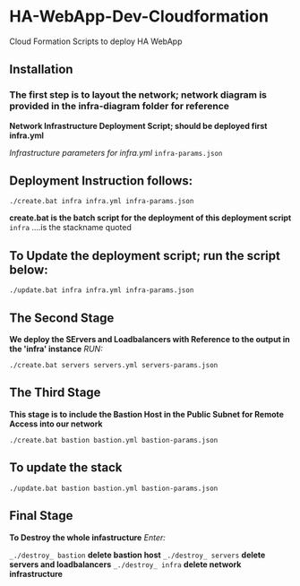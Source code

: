 # HA-WebApp-Dev-Cloudformation
Cloud Formation Scripts to deploy HA WebApp

## Installation

### The first step is to layout the network; network diagram is provided in the infra-diagram folder for reference

**Network Infrastructure Deployment Script; should be deployed first infra.yml**

_Infrastructure parameters for infra.yml_
`infra-params.json`

## Deployment Instruction follows:

`./create.bat infra infra.yml infra-params.json`

**create.bat is the batch script for the deployment of this deployment script**
`infra` ....is the stackname quoted

## To Update the deployment script; run the script below:

`./update.bat infra infra.yml infra-params.json`


## The Second Stage

**We deploy the SErvers and Loadbalancers with Reference to the output in the 'infra' instance**
_RUN:_

`./create.bat servers servers.yml servers-params.json`

## The Third Stage

**This stage is to include the Bastion Host in the Public Subnet for Remote Access into our network**

`./create.bat bastion bastion.yml bastion-params.json`

## To update the stack
`./update.bat bastion bastion.yml bastion-params.json`

## Final Stage
**To Destroy the whole infastructure**
_Enter:_

`_./destroy_ bastion`           **delete bastion host**
`_./destroy_ servers`           **delete servers and loadbalancers**
`_./destroy_ infra`           **delete network infrastructure**